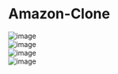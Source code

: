 # Amazon-Clone
![image](https://github.com/rishu6263/Amazon-Clone/assets/107019555/b76a24e0-d7dc-4229-ab5e-567730011d55)
<br>
![image](https://github.com/rishu6263/Amazon-Clone/assets/107019555/e8fe1a16-3d6a-4c14-ad17-e2fc4216dcca)
<br>
![image](https://github.com/rishu6263/Amazon-Clone/assets/107019555/075f2467-a68f-4cf2-b994-e52e8275ee75)
<br>
![image](https://github.com/rishu6263/Amazon-Clone/assets/107019555/c8a318f9-4ba2-4e67-b794-5cbbdd542f23)




